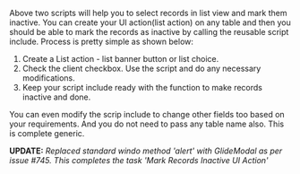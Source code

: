 Above two scripts will help you to select records in list view and mark them inactive. You can create your UI action(list action) on any table and then you should be able to
mark the records as inactive by calling the reusable script include. Process is pretty simple as shown below:
1. Create a List action - list banner button or list choice.
2. Check the client checkbox. Use the script and do any necessary modifications.
3. Keep your script include ready with the function to make records inactive and done.

You can even modify the scrip include to change other fields too based on your requirements. And you do not need to pass any table name also. This is complete generic.

**UPDATE:**
_Replaced standard windo method 'alert' with GlideModal as per issue #745. This completes the task 'Mark Records Inactive UI Action'_
